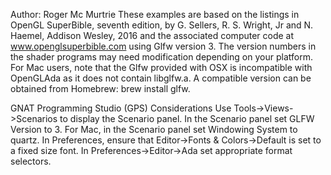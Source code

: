 Author: Roger Mc Murtrie
These examples are based on the listings in OpenGL SuperBible, seventh edition,
by G. Sellers, R. S. Wright, Jr and N. Haemel, Addison Wesley, 2016 and the associated
computer code at www.openglsuperbible.com using Glfw version 3.
The version numbers in the shader programs may need modification depending on your
platform.
For Mac users, note that the Glfw provided with OSX is incompatible with OpenGLAda as it does not contain libglfw.a.
A compatible version can be obtained from Homebrew: brew install glfw.

GNAT Programming Studio (GPS) Considerations
Use Tools->Views->Scenarios to display the Scenario panel.
In the Scenario panel set GLFW Version to 3.
For Mac, in the Scenario panel set Windowing System to quartz.
In Preferences, ensure that Editor->Fonts & Colors->Default is set to a fixed size font.
In Preferences->Editor->Ada set appropriate format selectors.


